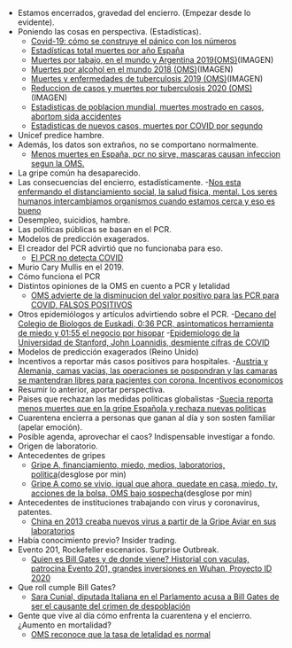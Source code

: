 - Estamos encerrados, gravedad del encierro. (Empezar desde lo evidente).
- Poniendo las cosas en perspectiva. (Estadísticas).
   - [Covid-19: cómo se construye el pánico con los números](https://tierrapura.org/2021/04/28/covid-19-como-se-construye-el-panico-con-los-numeros/)
   - [Estadísticas total muertes por año España](imagen)
   - [Muertes por tabajo, en el mundo y Argentina 2019(OMS)](https://www.caeme.org.ar/epidemia-de-tabaquismo-en-argentina-hay-9-millones-de-fumadores/#:~:text=El%20consumo%20de%20tabaco,fumadores%20expuestos%20al%20humo%20ajeno)(IMAGEN)
   - [Muertes por alcohol en el mundo 2018 (OMS)](https://www.who.int/es/news/item/21-09-2018-harmful-use-of-alcohol-kills-more-than-3-million-people-each-year--most-of-them-men)(IMAGEN)
   - [Muertes y enfermedades de tuberculosis 2019 (OMS)](https://www.who.int/es/news-room/fact-sheets/detail/tuberculosis)(IMAGEN)
   - [Reduccion de casos y muertes por tuberculosis 2020 (OMS)](https://www.who.int/es/news/item/14-10-2020-who-global-tb-progress-at-risk)(IMAGEN)
   - [Estadisticas de poblacion mundial, muertes mostrado en casos, abortom sida accidentes](https://www.worldometers.info/es/)
   - [Estadisticas de nuevos casos, muertes por COVID por segundo](https://www.worldometers.info/coronavirus/)
- Unicef predice hambre. 
- Además, los datos son extraños, no se comportano normalmente.
   - [Menos muertes en España, pcr no sirve, mascaras causan infeccion segun la OMS.](https://odysee.com/@elconejodealicia:a/3759896638745513518:8) 
- La gripe común ha desaparecido. 
- Las consecuencias del encierro, estadísticamente. 
  -[Nos esta enfermando el distanciamiento social, la salud fisica, mental. Los seres humanos intercambiamos organismos cuando estamos cerca y eso es bueno](https://fb.watch/56rt62ZNjC/)
- Desempleo, suicidios, hambre.
- Las políticas públicas se basan en el PCR. 
- Modelos de predicción exagerados. 
- El creador del PCR advirtió que no funcionaba para eso. 
  - [El PCR no detecta COVID](imagen) 
- Murio Cary Mullis en el 2019.
- Cómo funciona el PCR
- Distintos opiniones de la OMS en cuento a PCR y letalidad
  - [OMS advierte de la disminucion del valor positivo para las PCR para COVID, FALSOS POSITIVOS](https://www.actasanitaria.com/oms-predictivo-pcr/)
- Otros epidemiólogos y artículos advirtiendo sobre el PCR.
  -[Decano del Colegio de Biologos de Euskadi, 0:36 PCR, asintomaticos herramienta de miedo y 01:55 el negocio por hisopar](https://lbry.tv/@ABRELOSOJOS:4/EntrevistaJonAnderEtxebarr%C3%ADa:f) 
  -[Epidemiologo de la Universidad de Stanford, John Loannidis, desmiente cifras de COVID](https://www.straight.com/covid-19-pandemic/stanford-university-researcher-john-ioannidis-relies-on-data-to-puncture-some-of-myths-about)
- Modelos de predicción exagerados (Reino Unido)
- Incentivos a reportar más casos positivos para hospitales.
  -[Austria y Alemania, camas vacias, las operaciones se pospondran y las camaras se mantendran libres para pacientes con corona. Incentivos economicos](https://www.wochenblick.at/bis-zu-30-000-euro-so-cashen-krankenhaeuser-mit-corona-patienten-ab/)    
- Resumir lo anterior, aportar perspectiva.
- Paises que rechazan las medidas politicas globalistas
   -[Suecia reporta menos muertes que en la gripe Española y rechaza nuevas politicas](https://tierrapura.org/2021/03/11/suecia-reporta-menos-muertes-en-el-2020-que-en-el-2012-despues-de-rechazar-las-politicas-globalistas-del-virus-pcch/?v=1)
- Cuarentena encierra a personas que ganan al día y son sosten familiar (apelar emoción).
- Posible agenda, aprovechar el caos? Indispensable investigar a fondo.
- Origen de laboratorio.
- Antecedentes de gripes
  - [Gripe A, financiamiento, miedo, medios, laboratorios, politica](https://odysee.com/@elconejodealicia:a/-2882933786847349348:a)(desglose por min)
  - [Gripe A como se vivio, igual que ahora, quedate en casa, miedo, tv, acciones de la bolsa, OMS bajo sospecha](https://odysee.com/@elconejodealicia:a/GRIPE-A-:1)(desglose por min) 
- Antecedentes de instituciones trabajando con virus y coronavirus, patentes.
  - [China en 2013 creaba nuevos virus a partir de la Gripe Aviar en sus laboratorios](https://elpais.com/sociedad/2013/05/03/actualidad/1367584080_767702.html) 
- Había conocimiento previo? Insider trading.
- Evento 201, Rockefeller escenarios. Surprise Outbreak.
  - [Quien es Bill Gates y de donde viene? Historial con vaculas, patrocina Evento 201, grandes inversiones en Wuhan, Proyecto ID 2020](https://www.youtube.com/watch?v=ShGuviStK20&t=323s)
- Que roll cumple Bill Gates?
  - [Sara Cunial, diputada Italiana en el Parlamento acusa a Bill Gates de ser el causante del crimen de despoblación](https://odysee.com/@elconejodealicia:a/Diputada-Italiana-acusa-a-Bill-Gates-de-ser-el-causante-de-despoblacio%CC%81n-:2)
- Gente que vive al día cómo enfrenta la cuarentena y el encierro. ¿Aumento en mortalidad?
  - [OMS reconoce que la tasa de letalidad es normal](https://www.who.int/bulletin/volumes/99/1/20-265892-ab/es/)
